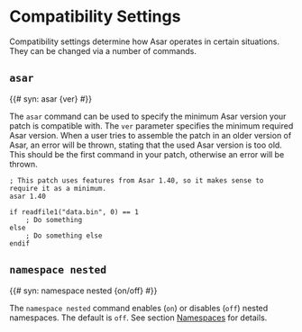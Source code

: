 # Compatibility Settings

Compatibility settings determine how Asar operates in certain situations. They can be changed via a number of commands.

## `asar`

{{# syn: asar {ver} #}}

The `asar` command can be used to specify the minimum Asar version your patch is compatible with. The `ver` parameter specifies the minimum required Asar version. When a user tries to assemble the patch in an older version of Asar, an error will be thrown, stating that the used Asar version is too old. This should be the first command in your patch, otherwise an error will be thrown.

```asar
; This patch uses features from Asar 1.40, so it makes sense to require it as a minimum.
asar 1.40

if readfile1("data.bin", 0) == 1
    ; Do something
else
    ; Do something else
endif
```

## `namespace nested`

{{# syn: namespace nested {on/off} #}}

The `namespace nested` command enables (`on`) or disables (`off`) nested namespaces. The default is `off`. See section [Namespaces](./namespaces.md) for details.
